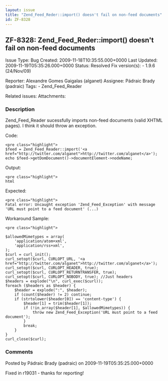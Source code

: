 ```yaml
---
layout: issue
title: "Zend_Feed_Reder::import() doesn't fail on non-feed documents"
id: ZF-8328
---
```


ZF-8328: Zend\_Feed\_Reder::import() doesn't fail on non-feed documents
-----------------------------------------------------------------------

 Issue Type: Bug Created: 2009-11-18T10:35:55.000+0000 Last Updated: 2009-11-19T05:35:26.000+0000 Status: Resolved Fix version(s): - 1.9.6 (24/Nov/09)
 
 Reporter:  Alexandre Gomes Gaigalas (alganet)  Assignee:  Pádraic Brady (padraic)  Tags: - Zend\_Feed\_Reader
 
 Related issues: 
 Attachments: 
### Description

Zend\_Feed\_Reader sucessfully imports non-feed documents (valid XHTML pages). I think it should throw an exception.

Code:

 
    <pre class="highlight">
    $feed = Zend_Feed_Reader::import('<a href="http://twitter.com/alganet">http://twitter.com/alganet</a>');
    echo $feed->getDomDocument()->documentElement->nodeName;


Output:

 
    <pre class="highlight">
    html


Expected:

 
    <pre class="highlight">
    Fatal error: Uncaught exception 'Zend_Feed_Exception' with message 'URL must point to a feed document' (...)


Workaround Sample:

 
    <pre class="highlight">
    
    $allowedMimetypes = array(
        'application/atom+xml',
        'application/rss+xml',
    );
    $curl = curl_init();
    curl_setopt($curl, CURLOPT_URL, '<a href="http://twitter.com/alganet">http://twitter.com/alganet</a>');
    curl_setopt($curl, CURLOPT_HEADER, true); 
    curl_setopt($curl, CURLOPT_RETURNTRANSFER, true);
    curl_setopt($curl, CURLOPT_NOBODY, true); //Just headers
    $headers = explode("\n", curl_exec($curl));
    foreach ($headers as $header) {
        $header = explode(":", $header);
        if (count($header) != 2) continue;
        if (strtolower($header[0]) == 'content-type') {
            $header[1] = trim($header[1]);
            if (!in_array($header[1], $allowedMimetypes)) {
                throw new Zend_Feed_Exception('URL must point to a feed document');
            } 
            break;
        }
    }
    curl_close($curl);


 

 

### Comments

Posted by Pádraic Brady (padraic) on 2009-11-19T05:35:25.000+0000

Fixed in r19031 - thanks for reporting!

 

 